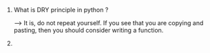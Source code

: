 1. What is DRY principle in python ? 

   --> It is, do not repeat yourself. If you see that you are copying and pasting, then you should consider writing a function.

2. 



